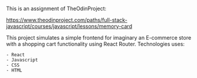 This is an assignment of TheOdinProject:

https://www.theodinproject.com/paths/full-stack-javascript/courses/javascript/lessons/memory-card


This project simulates a simple frontend for imaginary an E-commerce store with a shopping cart functionality using React Router. Technologies uses:

    - React
    - Javascript
    - CSS
    - HTML
